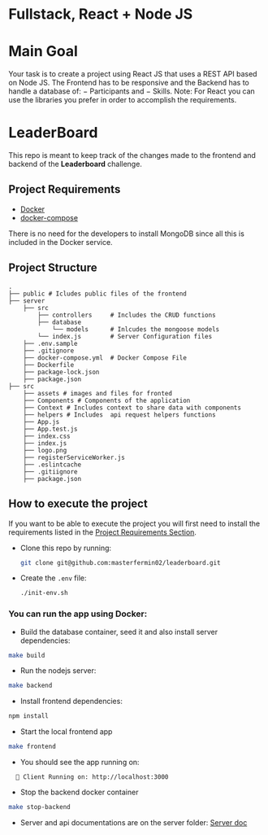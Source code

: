 # Fullstack, React + Node JS

# Main Goal

Your task is to create a project using React JS that uses a REST API based on Node JS. The Frontend
has to be responsive and the Backend has to handle a database of:
− Participants and
− Skills.
Note: For React you can use the libraries you prefer in order to accomplish the requirements.

# LeaderBoard

This repo is meant to keep track of the changes made to the frontend and backend of the **Leaderboard** challenge.

## Project  Requirements

- [Docker](https://docs.docker.com/get-docker/)
- [docker-compose](https://docs.docker.com/compose/install/)

There is no need for the developers to install MongoDB since all this is included in the Docker service.

## Project Structure


    .
    ├── public # Icludes public files of the frontend
    ├── server
        ├── src
            ├── controllers     # Includes the CRUD functions
            ├── database
                └── models      # Inlcudes the mongoose models
            └── index.js        # Server Configuration files
        ├── .env.sample
        ├── .gitignore
        ├── docker-compose.yml  # Docker Compose File
        ├── Dockerfile
        ├── package-lock.json
        ├── package.json
    ├── src
        ├── assets # images and files for fronted
        ├── Components # Components of the application
        ├── Context # Includes context to share data with components
        ├── helpers # Includes  api request helpers functions
        ├── App.js
        ├── App.test.js
        ├── index.css
        ├── index.js
        ├── logo.png
        ├── registerServiceWorker.js
        ├── .eslintcache
        ├── .gitiignore
        ├── package.json

## How to execute the project

If you want to be able to execute the project you will first need to install the requirements listed in the [Project Requirements Section](#project--requirements).

- Clone this repo by running:

  ```bash
  git clone git@github.com:masterfermin02/leaderboard.git
  ```

- Create the `.env` file:

  ```bash
  ./init-env.sh
  ```

### You can run the app using Docker:

- Build the database container, seed it and also install server dependencies:

```bash
make build
```

- Run the nodejs server:

```bash
make backend
```

- Install frontend dependencies:
```bash
npm install
```

- Start the local frontend app

```bash
make frontend
```

- You should see the app running on:
```
  🚀 Client Running on: http://localhost:3000
```

- Stop the backend docker container

```bash
make stop-backend
```

- Server and api documentations are on the server folder:
[Server doc](https://github.com/masterfermin02/leaderboard/tree/main/server)